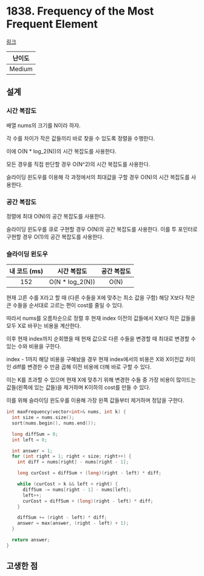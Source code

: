 # 1838. Frequency of the Most Frequent Element

[링크](https://leetcode.com/problems/frequency-of-the-most-frequent-element/)

| 난이도 |
| :----: |
| Medium |

## 설계

### 시간 복잡도

배열 nums의 크기를 N이라 하자.

각 수를 차이가 작은 값들끼리 바로 찾을 수 있도록 정렬을 수행한다.

이에 O(N \* log_2(N))의 시간 복잡도를 사용한다.

모든 경우를 직접 판단할 경우 O(N^2)의 시간 복잡도를 사용한다.

슬라이딩 윈도우를 이용해 각 과정에서의 최대값을 구할 경우 O(N)의 시간 복잡도를 사용한다.

### 공간 복잡도

정렬에 최대 O(N)의 공간 복잡도를 사용한다.

슬라이딩 윈도우를 큐로 구현할 경우 O(N)의 공간 복잡도를 사용한다. 이를 투 포인터로 구현할 경우 O(1)의 공간 복잡도를 사용한다.

### 슬라이딩 윈도우

| 내 코드 (ms) |   시간 복잡도    | 공간 복잡도 |
| :----------: | :--------------: | :---------: |
|     152      | O(N \* log_2(N)) |    O(N)     |

현재 고른 수를 X라고 할 때 (다른 수들을 X에 맞추는 최소 값을 구함) 해당 X보다 작은 큰 수들을 순서대로 고르는 편이 cost를 줄일 수 있다.

따라서 nums를 오름차순으로 정렬 후 현재 index 이전의 값들에서 X보다 작은 값들을 모두 X로 바꾸는 비용을 계산한다.

이후 현재 index까지 순회했을 때 현재 값으로 다른 수들을 변경할 때 최대로 변경할 수 있는 수와 비용을 구한다.

index - 1까지 해당 비용을 구해놨을 경우 현재 index에서의 비용은 X와 X이전값 차이인 diff를 변경한 수 만큼 곱해 이전 비용에 더해 바로 구할 수 있다.

이는 K를 초과할 수 있으며 현재 X에 맞추기 위해 변경한 수들 중 가장 비용이 많이드는 값들(왼쪽에 있는 값들)을 제거하며 K이하의 cost를 만들 수 있다.

이를 위해 슬라이딩 윈도우를 이용해 가장 왼쪽 값들부터 제거하며 정답을 구한다.

```cpp
int maxFrequency(vector<int>& nums, int k) {
  int size = nums.size();
  sort(nums.begin(), nums.end());

  long diffSum = 0;
  int left = 0;

  int answer = 1;
  for (int right = 1; right < size; right++) {
    int diff = nums[right] - nums[right - 1];

    long curCost = diffSum + (long)(right - left) * diff;

    while (curCost > k && left < right) {
      diffSum -= nums[right - 1] - nums[left];
      left++;
      curCost = diffSum + (long)(right - left) * diff;
    }

    diffSum += (right - left) * diff;
    answer = max(answer, (right - left) + 1);
  }

  return answer;
}
```

## 고생한 점
